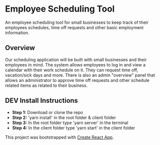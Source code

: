 # Employee Scheduling Tool
An employee scheduling tool for small businesses to keep track of their employees schedules, time off requests and other basic employment information.

## Overview
Our scheduling application will be built with small businesses and their employees in mind. The system allows employees to log in and view a calendar with their work schedule on it. They can request time off, vacation/sick days and more. There is also an admin "overview" panel that allows an administrator to approve time off requests and other schedule related items as related to their business.

## DEV Install Instructions
- **Step 1:** Download or clone the repo 
- **Step 2:** 'yarn install' in the root folder & client folder
- **Step 3:**  In the root folder type 'yarn server' in the terminal
- **Step 4:**  In the client folder type 'yarn start' in the client folder

This project was bootstrapped with [Create React App](https://github.com/facebook/create-react-app).
